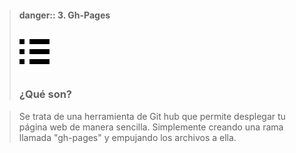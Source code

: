 
> #### danger:: 3. Gh-Pages 
> ![](../../icons/gh-pages.PNG)
> ### ¿Qué son?

> Se trata de una herramienta de Git hub que permite desplegar tu página web de manera sencilla. Simplemente creando una rama llamada "gh-pages" y empujando los archivos a ella.
